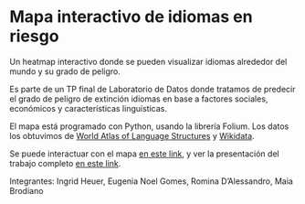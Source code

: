 # Mapa interactivo de idiomas en riesgo
Un heatmap interactivo donde se pueden visualizar idiomas alrededor del mundo y su grado de peligro.

Es parte de un TP final de Laboratorio de Datos donde tratamos de predecir el grado de peligro de extinción idiomas en base a factores sociales, económicos y características linguísticas.

El mapa está programado con Python, usando la librería Folium. Los datos los obtuvimos de [World Atlas of Language Structures](https://wals.info/) y [Wikidata](https://www.wikidata.org/wiki/Wikidata:Main_Page).

Se puede interactuar con el mapa [en este link](https://ingridheuer.github.io/densidad_idiomas/), y ver la presentación del trabajo completo [en este link](https://docs.google.com/presentation/d/1xd8a0J_f3qwdsX8mD9NTtGk8F6Ukbt_R58Ie0Bsfg68/edit?usp=sharing).

Integrantes: Ingrid Heuer, Eugenia Noel Gomes, Romina D’Alessandro, Maia Brodiano
